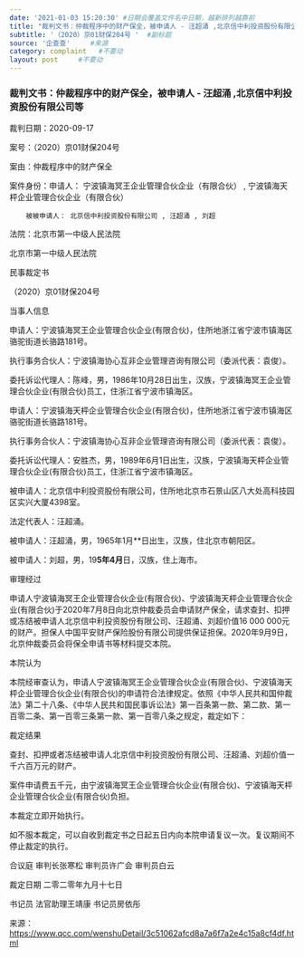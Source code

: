 ```yaml
---
date: '2021-01-03 15:20:30' #日期会覆盖文件名中日期，越新排列越靠前
title: "裁判文书：仲裁程序中的财产保全，被申请人 - 汪超涌 ,北京信中利投资股份有限公司等"  #标题
subtitle: '（2020）京01财保204号 '  #副标题
source: '企查查'     #来源
category: complaint   #不要动
layout: post     #不要动
---
```


### 裁判文书：仲裁程序中的财产保全，被申请人 - 汪超涌 ,北京信中利投资股份有限公司等

裁判日期：2020-09-17

案号：（2020）京01财保204号

案由：仲裁程序中的财产保全

案件身份：申请人： 宁波镇海冥王企业管理合伙企业（有限合伙） , 宁波镇海天枰企业管理合伙企业（有限合伙）

        被被申请人： 北京信中利投资股份有限公司 , 汪超涌 , 刘超
        
法院：北京市第一中级人民法院


北京市第一中级人民法院

民事裁定书

（2020）京01财保204号

当事人信息

申请人：宁波镇海冥王企业管理合伙企业(有限合伙)，住所地浙江省宁波市镇海区骆驼街道长骆路181号。

执行事务合伙人：宁波镇海协心互非企业管理咨询有限公司（委派代表：袁俊）。

委托诉讼代理人：陈峰，男，1986年10月28日出生，汉族，宁波镇海冥王企业管理合伙企业(有限合伙)员工，住浙江省宁波市镇海区。

申请人：宁波镇海天枰企业管理合伙企业(有限合伙)，住所地浙江省宁波市镇海区骆驼街道长骆路181号。

执行事务合伙人：宁波镇海协心互非企业管理咨询有限公司（委派代表：袁俊）。

委托诉讼代理人：安胜杰，男，1989年6月1日出生，汉族，宁波镇海天枰企业管理合伙企业(有限合伙)员工，住浙江省宁波市镇海区。

被申请人：北京信中利投资股份有限公司，住所地北京市石景山区八大处高科技园区实兴大厦4398室。

法定代表人：汪超涌。

被申请人：汪超涌，男，1965年1月**日出生，汉族，住北京市朝阳区。

被申请人：刘超，男，19**5年4月**日，汉族，住上海市。

审理经过

申请人宁波镇海冥王企业管理合伙企业(有限合伙)、宁波镇海天枰企业管理合伙企业(有限合伙)于2020年7月8日向北京仲裁委员会申请财产保全，请求查封、扣押或冻结被申请人北京信中利投资股份有限公司、汪超涌、刘超价值16 000 000元的财产。担保人中国平安财产保险股份有限公司提供保证担保。2020年9月9日，北京仲裁委员会将保全申请书等材料提交本院。

本院认为

本院经审查认为，申请人宁波镇海冥王企业管理合伙企业(有限合伙)、宁波镇海天枰企业管理合伙企业(有限合伙)的申请符合法律规定。依照《中华人民共和国仲裁法》第二十八条、《中华人民共和国民事诉讼法》第一百条第一款、第二款、第一百零二条、第一百零三条第一款、第一百零八条之规定，裁定如下：

裁定结果

查封、扣押或者冻结被申请人北京信中利投资股份有限公司、汪超涌、刘超价值一千六百万元的财产。

案件申请费五千元，由宁波镇海冥王企业管理合伙企业(有限合伙)、宁波镇海天枰企业管理合伙企业(有限合伙)负担。

本裁定立即开始执行。

如不服本裁定，可以自收到裁定书之日起五日内向本院申请复议一次。复议期间不停止裁定的执行。

合议庭
审判长张寒松
审判员许广会
审判员白云

裁定日期
二零二零年九月十七日

书记员
法官助理王靖康
书记员房依彤

来源：https://www.qcc.com/wenshuDetail/3c51062afcd8a7a6f7a2e4c15a8cf4df.html
